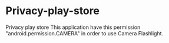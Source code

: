 # Privacy-play-store
Privacy play store
This application have this permission "android.permission.CAMERA" in order to use Camera Flashlight.
